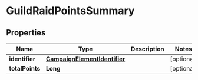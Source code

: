 

# GuildRaidPointsSummary


## Properties

| Name | Type | Description | Notes |
|------------ | ------------- | ------------- | -------------|
|**identifier** | [**CampaignElementIdentifier**](CampaignElementIdentifier.md) |  |  [optional] |
|**totalPoints** | **Long** |  |  [optional] |




